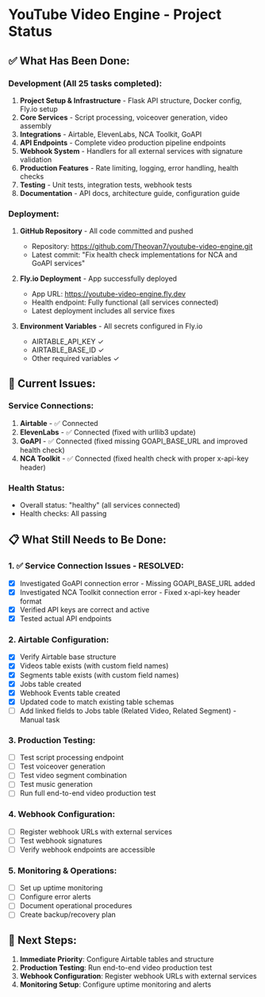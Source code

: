 # YouTube Video Engine - Project Status

## ✅ What Has Been Done:

### Development (All 25 tasks completed):
1. **Project Setup & Infrastructure** - Flask API structure, Docker config, Fly.io setup
2. **Core Services** - Script processing, voiceover generation, video assembly
3. **Integrations** - Airtable, ElevenLabs, NCA Toolkit, GoAPI
4. **API Endpoints** - Complete video production pipeline endpoints
5. **Webhook System** - Handlers for all external services with signature validation
6. **Production Features** - Rate limiting, logging, error handling, health checks
7. **Testing** - Unit tests, integration tests, webhook tests
8. **Documentation** - API docs, architecture guide, configuration guide

### Deployment:
1. **GitHub Repository** - All code committed and pushed
   - Repository: https://github.com/Theovan7/youtube-video-engine.git
   - Latest commit: "Fix health check implementations for NCA and GoAPI services"

2. **Fly.io Deployment** - App successfully deployed
   - App URL: https://youtube-video-engine.fly.dev
   - Health endpoint: Fully functional (all services connected)
   - Latest deployment includes all service fixes

3. **Environment Variables** - All secrets configured in Fly.io
   - AIRTABLE_API_KEY ✓
   - AIRTABLE_BASE_ID ✓
   - Other required variables ✓

## 🔧 Current Issues:

### Service Connections:
1. **Airtable** - ✅ Connected
2. **ElevenLabs** - ✅ Connected (fixed with urllib3 update)
3. **GoAPI** - ✅ Connected (fixed missing GOAPI_BASE_URL and improved health check)
4. **NCA Toolkit** - ✅ Connected (fixed health check with proper x-api-key header)

### Health Status:
- Overall status: "healthy" (all services connected)
- Health checks: All passing

## 📋 What Still Needs to Be Done:

### 1. ✅ Service Connection Issues - RESOLVED:
- [x] Investigated GoAPI connection error - Missing GOAPI_BASE_URL added
- [x] Investigated NCA Toolkit connection error - Fixed x-api-key header format
- [x] Verified API keys are correct and active
- [x] Tested actual API endpoints

### 2. Airtable Configuration:
- [x] Verify Airtable base structure
- [x] Videos table exists (with custom field names)
- [x] Segments table exists (with custom field names)
- [x] Jobs table created
- [x] Webhook Events table created
- [x] Updated code to match existing table schemas
- [ ] Add linked fields to Jobs table (Related Video, Related Segment) - Manual task

### 3. Production Testing:
- [ ] Test script processing endpoint
- [ ] Test voiceover generation
- [ ] Test video segment combination
- [ ] Test music generation
- [ ] Run full end-to-end video production test

### 4. Webhook Configuration:
- [ ] Register webhook URLs with external services
- [ ] Test webhook signatures
- [ ] Verify webhook endpoints are accessible

### 5. Monitoring & Operations:
- [ ] Set up uptime monitoring
- [ ] Configure error alerts
- [ ] Document operational procedures
- [ ] Create backup/recovery plan

## 🚀 Next Steps:

1. **Immediate Priority**: Configure Airtable tables and structure
2. **Production Testing**: Run end-to-end video production test
3. **Webhook Configuration**: Register webhook URLs with external services
4. **Monitoring Setup**: Configure uptime monitoring and alerts
